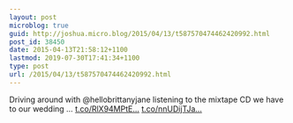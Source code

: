 ```yaml
---
layout: post
microblog: true
guid: http://joshua.micro.blog/2015/04/13/t587570474462420992.html
post_id: 38450
date: 2015-04-13T21:58:12+1100
lastmod: 2019-07-30T17:41:34+1100
type: post
url: /2015/04/13/t587570474462420992.html
---
```

Driving around with @hellobrittanyjane listening to the mixtape CD we have to our wedding … [t.co/RlX94MPtE...](http://t.co/RlX94MPtEd) [t.co/nnUDijTJa...](http://t.co/nnUDijTJaN)
